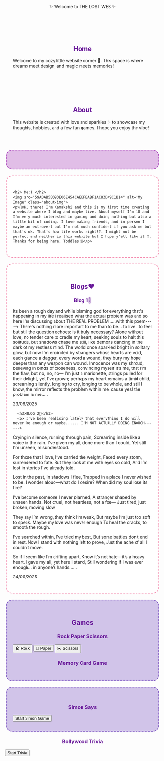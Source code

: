 
<head>
  <meta charset="UTF-8" />
  <meta name="viewport" content="width=device-width, initial-scale=1.0" />
  <title>KAMAKSHI'S WEBSITE</title> 
  <style>
  memory-card {
  width: 60px;
  height: 60px;
  font-size: 2em;
  background-color: #fff8dc;
  border: 2px solid #ff69b4;
  border-radius: 10px;
  text-align: center;
  line-height: 60px;
  cursor: pointer;
}
  
    body {
      font-family: 'Comic Sans MS', cursive, sans-serif;
      margin: 0;
      padding: 0;
      background: #fdf6fb;
    }
    section {
      padding: 30px 20px;
      margin: 20px auto;
      border-radius: 20px;
      width: 90%;
      max-width: 800px;
    }
    #home {
      background-color: #fff3cd;
      border: 2px dashed #ffc107;
    }
    #about {
      background-color: #e1bee7;
      border: 2px dashed #ab47bc;
    }
    #myself {
      background-color: #c8e6c9;
      border: 2px dashed #66bb6a;
    }
    #blogs {
      background-color: #ffffff;
      border: 2px dashed #f48fb1;
    }
    #games {
      background-color: #d1c4e9;
      border: 2px dashed #7e57c2;
    }
    .game-box {
      background-color: #fff;
      border: 2px dashed #ccc;
      padding: 15px;
      border-radius: 15px;
      margin: 15px 0;
    }
    .blue { background-color: #e3f2fd; border-color: #42a5f5; }
    .pink { background-color: #fce4ec; border-color: #ec407a; }
    .green { background-color: #e8f5e9; border-color: #66bb6a; }
    .purple { background-color: #ede7f6; border-color: #9575cd; }
    img.about-img {
      width: 80px;
      height: 80px;
      border-radius: 50%;
      display: block;
      margin: 10px auto;
      border: 3px solid #ffb6c1;
    }
    h2, h3 {
      text-align: center;
      color: #6a1b9a;
    }
  </style>
</head>

    
<body>
  <audio autoplay loop>
    <source src="https://cdn.pixabay.com/audio/2022/03/15/audio_93cb55b9b5.mp3" type="audio/mpeg">
  </audio>
  <header>
    ✨ Welcome to THE LOST WEB ✨
  </header> <section class="home-block">
  <h2>Home</h2>
  <p>Welcome to my cozy little website corner 🌟. This space is where dreams meet design, and magic meets memories!</p>
  </section> <section class="about-block">
  <h2>About</h2>
  <p>This website is created with love and sparkles ✨ to showcase my thoughts, hobbies, and a few fun games. I hope you enjoy the vibe!</p>
  </section><section id="about"></section>
    <section id="blogs" class="blogs-block">

    <h2> Me:) </h2>
    <img src="59ADAB5B393E06E454CAEEFBABF1AC83D49C1B14" alt="My Image" class="about-img">
    <p>🧚‍♀️Hi there! I'm Kamakshi and this is my first time creating a website where I blog and maybe live. About myself I'm 18 and I'm very much interested in gaming and doing nothing but also a little bit of coding. I love making friends, and in person I maybe an extrovert but I'm not much confident if you ask me but that's ok. That's how life works right!?. I might not be perfect and neither is this website but I hope y'all like it 🙂. Thanks for being here. Toddles!🌸</p>
  </section>  <section id="blogs">
    <h2>Blogs♥️</h2>
    <div>
      <h3>Blog 1🎨</h3>
      <p>Its been a rough day and while blaming god for everything that's happening in my life I realised what the actual problem was and so here I'm discussing about THE REAL PROBLEM......with this poem-----> There's nothing more important to me than to be... to live...to feel but still the question echoes: is it truly necessary? Alone without love, no tender care to cradle my heart, seeking souls to halt this solitude, but shadows chase me still, like demons dancing in the dark of my restless mind. The world once sparkled bright in solitary glow, but now I'm encircled by strangers whose hearts are void, each glance a dagger, every word a wound, they bury my hope deeper than any weapon can wound. Innocence was my shroud, believing in binds of closeness, convincing myself it’s me, that I’m the flaw, but no, no, no— I’m just a marionette, strings pulled for their delight, yet I’ve grown; perhaps my heart remains a timid child, screaming silently, longing to cry, longing to be whole, and still I know, the mirror reflects the problem within me, cause yes! the problem is me.....

23/06/2025</p>
    </div>
    <div>

      <h3>BLOG 2🎨</h3>
      <p> I've been realising lately that everything I do will never be enough or maybe...... I'M NOT ACTUALLY DOING ENOUGH------>

Crying in silence, running through pain, Screaming inside like a voice in the rain. I've given my all, done more than I could, Yet still I'm unseen, misunderstood.

For those that I love, I’ve carried the weight, Faced every storm, surrendered to fate. But they look at me with eyes so cold, And I’m lost in stories I've already told.

Lost in the past, in shadows I flee, Trapped in a place I never wished to be. I wonder aloud—what do I desire? When did my soul lose its fire?

I’ve become someone I never planned, A stranger shaped by unseen hands. Not cruel, not heartless, not a foe— Just tired, just broken, moving slow.

They say I’m wrong, they think I’m weak, But maybe I’m just too soft to speak. Maybe my love was never enough To heal the cracks, to smooth the rough.

I’ve searched within, I’ve tried my best, But some battles don’t end in rest. Now I stand with nothing left to prove, Just the ache of all I couldn’t move.

So if I seem like I’m drifting apart, Know it’s not hate—it’s a heavy heart. I gave my all, yet here I stand, Still wondering if I was ever enough... in anyone’s hands......

24/06/2025 </p>
    </div>
  </section>  <section id="games">
    <h2>Games</h2><!-- Rock Paper Scissors -->
<div>
  <h3>Rock Paper Scissors</h3>
  <div class="game-area">
    <button onclick="playRPS('rock')">🪨 Rock</button>
    <button onclick="playRPS('paper')">📄 Paper</button>
    <button onclick="playRPS('scissors')">✂️ Scissors</button>
    <p id="rps-result"></p>
  </div>
</div>
<div>
  <h3>Memory Card Game</h3>
  <div id="memory-game" class="memory-grid"></div>
</div>
    </section>
    <section id="games" class="games-block">
<!-- Simon Says -->
<div>
  <h3>Simon Says</h3>
  <div id="simon-buttons" class="game-area"></div>
  <p id="simon-info"></p>
  <button onclick="startSimon()">Start Simon Game</button>
</div>

</section>
<!-- Bollywood Trivia -->
<div>
  <h3>Bollywood Trivia</h3>
  <div id="trivia-container">
    <p id="trivia-question"></p>
    <div id="trivia-options"></div>
    <p id="trivia-score"></p>
  </div>
  <button onclick="startTrivia()">Start Trivia</button>
</div>

  </section>  <script>
    // Rock Paper Scissors
    function playRPS(user) {
      const choices = ['rock', 'paper', 'scissors'];
      const computer = choices[Math.floor(Math.random() * 3)];
      let result = '';
      if (user === computer) result = "It's a tie!";
      else if ((user === 'rock' && computer === 'scissors') || (user === 'paper' && computer === 'rock') || (user === 'scissors' && computer === 'paper'))
        result = "You win!";
      else result = "You lose!";
      document.getElementById('rps-result').innerText = `You chose ${user}, computer chose ${computer}. ${result}`;
    }

    // Simon Says
    let simonSequence = [];
    let userSequence = [];
    function startSimon() {
      simonSequence = [];
      userSequence = [];
      nextSimonRound();
    }
    function nextSimonRound() {
      const colors = ['red', 'green', 'blue', 'yellow'];
      const newColor = colors[Math.floor(Math.random() * colors.length)];
      simonSequence.push(newColor);
      userSequence = [];
      renderSimonButtons();
      flashSequence();
    }
    function renderSimonButtons() {
      const container = document.getElementById('simon-buttons');
      container.innerHTML = '';
      ['red','green','blue','yellow'].forEach(color => {
        const btn = document.createElement('button');
        btn.style.background = color;
        btn.textContent = color;
        btn.onclick = () => handleSimonClick(color);
        container.appendChild(btn);
      });
    }
    function flashSequence() {
      let i = 0;
      const interval = setInterval(() => {
        document.getElementById('simon-info').innerText = `Simon says: ${simonSequence[i]}`;
        i++;
        if (i >= simonSequence.length) clearInterval(interval);
      }, 1000);
    }
    function handleSimonClick(color) {
      userSequence.push(color);
      const currentIndex = userSequence.length - 1;
      if (userSequence[currentIndex] !== simonSequence[currentIndex]) {
        document.getElementById('simon-info').innerText = 'Wrong move! Game Over.';
      } else if (userSequence.length === simonSequence.length) {
        document.getElementById('simon-info').innerText = 'Good job! Next round...';
        setTimeout(nextSimonRound, 1000);
      }
    }
   
    // Bollywood Trivia
    const triviaQuestions = [
      { q: "Which movie featured the song 'Tujhe Dekha To'?", a: "DDLJ", o: ["Kuch Kuch Hota Hai", "DDLJ", "Kabhi Khushi Kabhie Gham"] },
      { q: "Who played the lead in 'Bajrangi Bhaijaan'?", a: "Salman Khan", o: ["Aamir Khan", "Salman Khan", "Shah Rukh Khan"] },
      // (Add 23 more questions like this)
    ];
    let currentQ = 0;
    let score = 0;
    function startTrivia() {
      currentQ = 0;
      score = 0;
      showTrivia();
    }
    function showTrivia() {
      const q = triviaQuestions[currentQ];
      document.getElementById('trivia-question').innerText = q.q;
      const container = document.getElementById('trivia-options');
      container.innerHTML = '';
      q.o.forEach(opt => {
        const btn = document.createElement('button');
        btn.innerText = opt;
        btn.onclick = () => checkTrivia(opt);
        container.appendChild(btn);
      });
    }
    function checkTrivia(ans) {
      if (ans === triviaQuestions[currentQ].a) score++;
      currentQ++;
      if (currentQ < triviaQuestions.length) {
        showTrivia();
      } else {
        document.getElementById('trivia-score').innerText = `Your score: ${score}/${triviaQuestions.length}`;
      }
    }const emojis = ['🍓', '🍓', '🌈', '🌈', '🧁', '🧁', '🐸', '🐸', '⭐', '⭐', '🌻', '🌻', '🍄', '🍄', '💖', '💖'];
let firstCard = null;
let lockBoard = false;

function shuffle(array) {
  return array.sort(() => 0.5 - Math.random());
}

function drawMemoryGame() {
  const game = document.getElementById("memory-game");
  const cards = shuffle([...emojis]);
  game.innerHTML = '';

  cards.forEach((emoji, index) => {
    const card = document.createElement("div");
    card.classList.add("memory-card");
    card.dataset.emoji = emoji;
    card.dataset.index = index;
    card.textContent = '❔';

    card.addEventListener("click", function () {
      if (lockBoard || card.classList.contains("matched") || card === firstCard) return;

      card.textContent = emoji;

      if (!firstCard) {
        firstCard = card;
        return;
      }

      if (firstCard.dataset.emoji === emoji) {
        firstCard.classList.add("matched");
        card.classList.add("matched");
        firstCard = null;
      } else {
        lockBoard = true;
        setTimeout(() => {
          firstCard.textContent = '❔';
          card.textContent = '❔';
          firstCard = null;
          lockBoard = false;
        }, 800);
      }
    });

    game.appendChild(card);
  });
}

drawMemoryGame();
  </script>
  </body>
</html>
